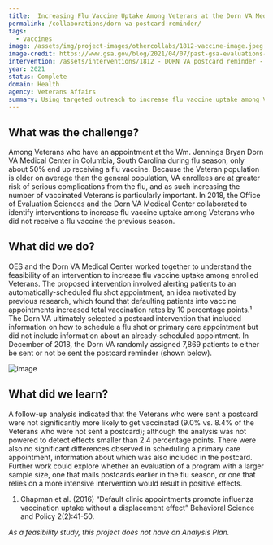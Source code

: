 ```yaml
---
title:  Increasing Flu Vaccine Uptake Among Veterans at the Dorn VA Medical Center via a Reminder Postcard
permalink: /collaborations/dorn-va-postcard-reminder/
tags:
  - vaccines
image: /assets/img/project-images/othercollabs/1812-vaccine-image.jpeg
image-credit: https://www.gsa.gov/blog/2021/04/07/past-gsa-evaluations-can-help-inform-current-covid-19-vaccination-efforts
intervention: /assets/interventions/1812 - DORN VA postcard reminder - Intervention Pack.pdf
year: 2021
status: Complete
domain: Health
agency: Veterans Affairs
summary: Using targeted outreach to increase flu vaccine uptake among Veterans at the Dorn VA Medical Center
---
```

## What was the challenge?

Among Veterans who have an appointment at the Wm. Jennings Bryan Dorn VA Medical Center in Columbia, South Carolina during flu season, only about 50% end up receiving a flu vaccine.  Because the Veteran population is older on average than the general population, VA enrollees are at greater risk of serious complications from the flu, and as such increasing the number of vaccinated Veterans is particularly important. In 2018, the Office of Evaluation Sciences and the Dorn VA Medical Center collaborated to identify interventions to increase flu vaccine uptake among Veterans who did not receive a flu vaccine the previous season.

## What did we do?

OES and the Dorn VA Medical Center worked together to understand the feasibility of an intervention to increase flu vaccine uptake among enrolled Veterans. The proposed intervention involved alerting patients to an automatically-scheduled flu shot appointment, an idea motivated by previous research, which found that defaulting patients into vaccine appointments increased total vaccination rates by 10 percentage points.¹ The Dorn VA ultimately selected a postcard intervention that included information on how to schedule a flu shot or primary care appointment but did not include information about an already-scheduled appointment. In December of 2018,  the Dorn VA randomly assigned 7,869 patients to either be sent or not be sent the postcard reminder (shown below). 

![image]({{site.baseurl}}/assets/img/project-images/othercollabs/1812-image.png)

## What did we learn?
A follow-up analysis indicated that the Veterans who were sent a postcard were not significantly more likely to get vaccinated (9.0% vs. 8.4% of the Veterans who were not sent a postcard); although the analysis was not powered to detect effects smaller than 2.4 percentage points. There were also no significant differences observed in scheduling a primary care appointment, information about which was also included in the postcard. Further work could explore whether an evaluation of a program with a larger sample size,  one that mails postcards earlier in the flu season, or one that relies on a more intensive intervention would result in positive effects. 

1. Chapman et al. (2016) “Default clinic appointments promote influenza vaccination uptake without a displacement effect” Behavioral Science and Policy 2(2):41-50.

*As a feasibility study, this project does not have an Analysis Plan.*

